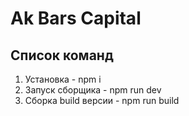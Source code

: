 # Ak Bars Capital

## Список команд

1. Установка - npm i
2. Запуск сборщика - npm run dev
3. Сборка build версии - npm run build

